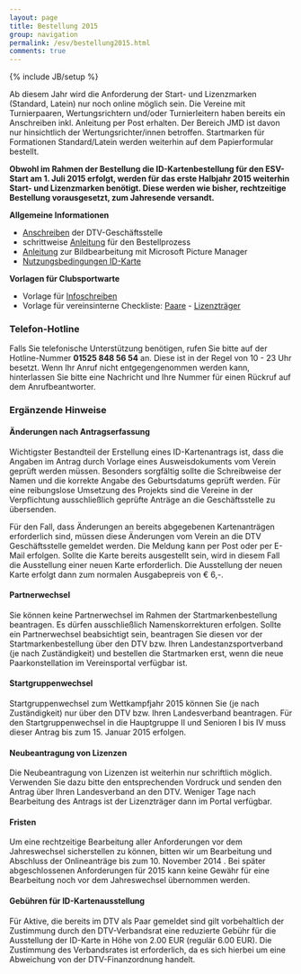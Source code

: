 ```yaml
---
layout: page
title: Bestellung 2015
group: navigation
permalink: /esv/bestellung2015.html
comments: true
---
```

{% include JB/setup %}

Ab diesem Jahr wird die Anforderung der Start- und Lizenzmarken (Standard, Latein)  nur noch online möglich sein. Die Vereine mit Turnierpaaren, Wertungsrichtern und/oder Turnierleitern haben bereits ein Anschreiben inkl. Anleitung per Post erhalten. Der Bereich JMD ist davon nur hinsichtlich der Wertungsrichter/innen betroffen. Startmarken für Formationen Standard/Latein werden weiterhin auf dem Papierformular bestellt.

**Obwohl im Rahmen der Bestellung die ID-Kartenbestellung für den ESV-Start am 1. Juli 2015 erfolgt, werden für das erste Halbjahr 2015 weiterhin Start- und Lizenzmarken benötigt. Diese werden wie bisher, rechtzeitige Bestellung vorausgesetzt, zum Jahresende versandt.**

**Allgemeine Informationen**

* [Anschreiben](../assets/JL_Anschreiben.pdf) der DTV-Geschäftsstelle
* schrittweise [Anleitung](../assets/JL_Anleitung.pdf) für den Bestellprozess
* [Anleitung](../assets/Anleitung_Bildbearbeitung_PictureManager.pdf) zur Bildbearbeitung mit Microsoft Picture Manager
* [Nutzungsbedingungen ID-Karte](../assets/Nutzungsbedingungen_20140922.pdf)

**Vorlagen für Clubsportwarte**

* Vorlage für [Infoschreiben](../assets/Vorlage_Infoschreiben.doc)
* Vorlage für vereinsinterne Checkliste: [Paare](../assets/Checkliste_Paare.doc) - [Lizenzträger](../assets/Checkliste_Lizenztraeger.doc)

### Telefon-Hotline ###

Falls Sie telefonische Unterstützung benötigen, rufen Sie bitte auf der Hotline-Nummer **01525 848 56 54** an. Diese ist in der Regel von 10 - 23 Uhr besetzt. Wenn Ihr Anruf nicht entgegengenommen werden kann, hinterlassen Sie bitte eine Nachricht und Ihre Nummer für einen Rückruf auf dem Anrufbeantworter.

### Ergänzende Hinweise ###

#### Änderungen nach Antragserfassung ####

Wichtigster Bestandteil der Erstellung eines ID-Kartenantrags ist, dass die Angaben im Antrag durch Vorlage eines Ausweisdokuments vom Verein geprüft werden müssen. Besonders sorgfältig sollte die Schreibweise der Namen und die korrekte Angabe des Geburtsdatums geprüft werden. Für eine reibungslose Umsetzung des Projekts sind die Vereine in der Verpflichtung ausschließlich geprüfte Anträge an die Geschäftsstelle zu übersenden.
 
Für den Fall, dass Änderungen an bereits abgegebenen Kartenanträgen erforderlich sind, müssen diese Änderungen vom Verein an die DTV Geschäftsstelle gemeldet werden. Die Meldung kann per Post oder per E-Mail erfolgen. Sollte die Karte bereits ausgestellt sein, wird in diesem Fall die Ausstellung einer neuen Karte erforderlich. Die Ausstellung der neuen Karte erfolgt dann zum normalen Ausgabepreis von € 6,-.

#### Partnerwechsel ####

Sie können keine Partnerwechsel im Rahmen der Startmarkenbestellung beantragen. Es dürfen ausschließlich Namenskorrekturen erfolgen. Sollte ein Partnerwechsel beabsichtigt sein, beantragen Sie diesen vor der Startmarkenbestellung über den DTV bzw. Ihren Landestanzsportverband (je nach Zuständigkeit) und bestellen die Startmarken erst, wenn die neue Paarkonstellation im Vereinsportal verfügbar ist.

#### Startgruppenwechsel ####

Startgruppenwechsel zum Wettkampfjahr 2015 können Sie (je nach Zuständigkeit) nur über den DTV bzw. Ihren Landesverband beantragen. Für den Startgruppenwechsel in die Hauptgruppe II und Senioren I bis IV muss dieser Antrag bis zum 15. Januar 2015 erfolgen.

#### Neubeantragung von Lizenzen ####

Die Neubeantragung von Lizenzen ist weiterhin nur schriftlich möglich. Verwenden Sie dazu bitte den entsprechenden Vordruck und senden den Antrag über Ihren Landesverband an den DTV. Weniger Tage nach Bearbeitung des Antrags ist der Lizenzträger dann im Portal verfügbar.

#### Fristen ####

Um eine rechtzeitige Bearbeitung aller Anforderungen vor dem Jahreswechsel sicherstellen zu können, bitten wir um Bearbeitung und Abschluss der Onlineanträge bis zum 10. November 2014 . Bei später abgeschlossenen Anforderungen für 2015 kann keine Gewähr für eine Bearbeitung noch vor dem Jahreswechsel übernommen werden.

#### Gebühren für ID-Kartenausstellung ####

Für Aktive, die bereits im DTV als Paar gemeldet sind gilt vorbehaltlich der Zustimmung durch den DTV-Verbandsrat eine reduzierte Gebühr für die Ausstellung der ID-Karte in Höhe von 2.00 EUR (regulär 6.00 EUR). Die Zustimmung des Verbandsrates ist erforderlich, da es sich hierbei um eine Abweichung von der DTV-Finanzordnung handelt.
